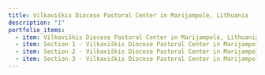 ```yaml
---
title: Vilkaviškis Diocese Pastoral Center in Marijampolė, Lithuania
description: "1"
portfolio_items:
  - item: Vilkaviškis Diocese Pastoral Center in Marijampolė, Lithuania (interior)
  - item: Section 1 - Vilkaviškis Diocese Pastoral Center in Marijampolė, Lithuania
  - item: Section 2 - Vilkaviškis Diocese Pastoral Center in Marijampolė
  - item: Section 3 - Vilkaviškis Diocese Pastoral Center in Marijampolė, Lithuania
---
```

